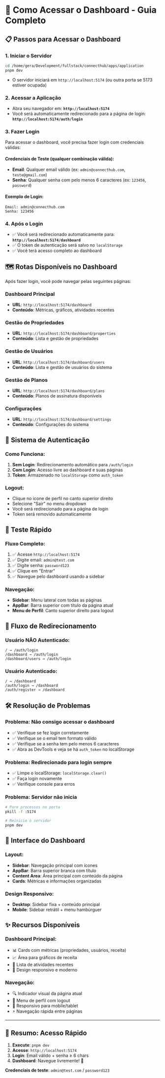 # 🚀 Como Acessar o Dashboard - Guia Completo

## 📋 **Passos para Acessar o Dashboard**

### 1. **Iniciar o Servidor**
```bash
cd /home/gera/Development/fullstack/connecthub/apps/application
pnpm dev
```
- O servidor iniciará em `http://localhost:5174` (ou outra porta se 5173 estiver ocupada)

### 2. **Acessar a Aplicação**
- Abra seu navegador em: **`http://localhost:5174`**
- Você será automaticamente redirecionado para a página de login: **`http://localhost:5174/auth/login`**

### 3. **Fazer Login**
Para acessar o dashboard, você precisa fazer login com credenciais válidas:

#### **Credenciais de Teste (qualquer combinação válida):**
- **Email**: Qualquer email válido (ex: `admin@connecthub.com`, `teste@gmail.com`)
- **Senha**: Qualquer senha com pelo menos 6 caracteres (ex: `123456`, `password`)

#### **Exemplo de Login:**
```
Email: admin@connecthub.com
Senha: 123456
```

### 4. **Após o Login**
- ✅ Você será redirecionado automaticamente para: **`http://localhost:5174/dashboard`**
- ✅ O token de autenticação será salvo no `localStorage`
- ✅ Você terá acesso completo ao dashboard

## 🗺️ **Rotas Disponíveis no Dashboard**

Após fazer login, você pode navegar pelas seguintes páginas:

### **Dashboard Principal**
- **URL**: `http://localhost:5174/dashboard`
- **Conteúdo**: Métricas, gráficos, atividades recentes

### **Gestão de Propriedades**
- **URL**: `http://localhost:5174/dashboard/properties`
- **Conteúdo**: Lista e gestão de propriedades

### **Gestão de Usuários**
- **URL**: `http://localhost:5174/dashboard/users`
- **Conteúdo**: Lista e gestão de usuários do sistema

### **Gestão de Planos**
- **URL**: `http://localhost:5174/dashboard/plans`
- **Conteúdo**: Planos de assinatura disponíveis

### **Configurações**
- **URL**: `http://localhost:5174/dashboard/settings`
- **Conteúdo**: Configurações do sistema

## 🔐 **Sistema de Autenticação**

### **Como Funciona:**
1. **Sem Login**: Redirecionamento automático para `/auth/login`
2. **Com Login**: Acesso livre ao dashboard e suas páginas
3. **Token**: Armazenado no `localStorage` como `auth_token`

### **Logout:**
- Clique no ícone de perfil no canto superior direito
- Selecione "Sair" no menu dropdown
- Você será redirecionado para a página de login
- Token será removido automaticamente

## 🎯 **Teste Rápido**

### **Fluxo Completo:**
1. ✅ Acesse `http://localhost:5174`
2. ✅ Digite email: `admin@test.com`
3. ✅ Digite senha: `password123`
4. ✅ Clique em "Entrar"
5. ✅ Navegue pelo dashboard usando a sidebar

### **Navegação:**
- **Sidebar**: Menu lateral com todas as páginas
- **AppBar**: Barra superior com título da página atual
- **Menu de Perfil**: Canto superior direito para logout

## 🔄 **Fluxo de Redirecionamento**

### **Usuário NÃO Autenticado:**
```
/ → /auth/login
/dashboard → /auth/login
/dashboard/users → /auth/login
```

### **Usuário Autenticado:**
```
/ → /dashboard
/auth/login → /dashboard
/auth/register → /dashboard
```

## 🛠️ **Resolução de Problemas**

### **Problema: Não consigo acessar o dashboard**
- ✅ Verifique se fez login corretamente
- ✅ Verifique se o email tem formato válido
- ✅ Verifique se a senha tem pelo menos 6 caracteres
- ✅ Abra as DevTools e veja se há `auth_token` no localStorage

### **Problema: Redirecionado para login sempre**
- ✅ Limpe o localStorage: `localStorage.clear()`
- ✅ Faça login novamente
- ✅ Verifique console para erros

### **Problema: Servidor não inicia**
```bash
# Pare processos na porta
pkill -f :5174

# Reinicie o servidor
pnpm dev
```

## 🎨 **Interface do Dashboard**

### **Layout:**
- **Sidebar**: Navegação principal com ícones
- **AppBar**: Barra superior branca com título
- **Content Area**: Área principal com conteúdo da página
- **Cards**: Métricas e informações organizadas

### **Design Responsivo:**
- **Desktop**: Sidebar fixa + conteúdo principal
- **Mobile**: Sidebar retrátil + menu hambúrguer

## ✨ **Recursos Disponíveis**

### **Dashboard Principal:**
- 📊 Cards com métricas (propriedades, usuários, receita)
- 📈 Área para gráficos de receita
- 📝 Lista de atividades recentes
- 🎨 Design responsivo e moderno

### **Navegação:**
- 🔍 Indicador visual da página atual
- 🎯 Menu de perfil com logout
- 📱 Responsivo para mobile/tablet
- ⚡ Navegação rápida entre páginas

---

## 🚀 **Resumo: Acesso Rápido**

1. **Execute**: `pnpm dev`
2. **Acesse**: `http://localhost:5174`
3. **Login**: Email válido + senha ≥ 6 chars
4. **Dashboard**: Navegue livremente! 🎉

**Credenciais de teste**: `admin@test.com` / `password123`